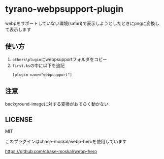 # tyrano-webpsupport-plugin
webpをサポートしていない環境(safari)で表示しようとしたときにpngに変換して表示します

## 使い方
1. `others\plugin`にwebpsupportフォルダをコピー
2. `first.ks`の中に以下を追記
    ```
    [plugin name="webpsupport"]
    ```

## 注意
background-imageに対する変換がおそらく動かない

## LICENSE

MIT

このプラグインはchase-moskal/webp-heroを使用しています

https://github.com/chase-moskal/webp-hero